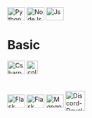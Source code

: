 
#

  <div style="display: inline_block"><br>
  <img align="center" alt="Python" height="30" width="40" src="https://devicons.railway.app/i/python.svg">
  <img align="center" alt="NodeJs" height="30" width="40" src="https://devicons.railway.app/i/nodejs.svg">
  <img align="center" alt="Js" height="30" width="40" src="https://devicons.railway.app/i/javascript.svg">

  # Basic
  <img align="center" alt="Csharp" height="30" width="40" src="https://devicons.railway.app/i/csharp.svg">
  <img align="center" alt="cplusplus" height="30" width="25" src="https://devicons.railway.app/i/cplusplus.png">

  #
  <img align="center" alt="Flask" height="30" width="40" src="https://devicons.railway.app/i/flask-light.svg">
  <img align="center" alt="Flask" height="30" width="40" src="https://devicons.railway.app/i/nextjs-light.svg">
  <img align="center" alt="MongoDB" height="30" width="40" src="https://devicons.railway.app/i/mongodb.svg">
  <img align="center" alt="Discord-Developer" height="45" width="45" src="https://cdn.discordapp.com/badge-icons/6bdc42827a38498929a4920da12695d9.png">
</div>


#
